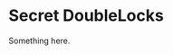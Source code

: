 [title]: # (Secret DoubleLocks)
[tags]: # (XXX)
[priority]: # (6400)
# Secret DoubleLocks
Something here.
